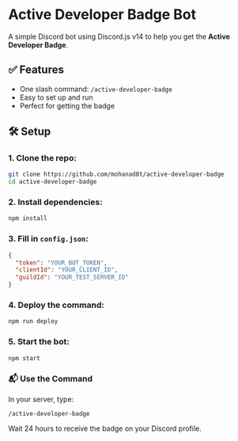 # Active Developer Badge Bot

A simple Discord bot using Discord.js v14 to help you get the **Active Developer Badge**.

## ✅ Features
- One slash command: `/active-developer-badge`
- Easy to set up and run
- Perfect for getting the badge

## 🛠️ Setup

### 1. Clone the repo:
```bash
git clone https://github.com/mohanad8t/active-developer-badge
cd active-developer-badge
```

### 2. Install dependencies:
```bash
npm install
```

### 3. Fill in `config.json`:
```json
{
  "token": "YOUR_BOT_TOKEN",
  "clientId": "YOUR_CLIENT_ID",
  "guildId": "YOUR_TEST_SERVER_ID"
}
```

### 4. Deploy the command:
```bash
npm run deploy
```

### 5. Start the bot:
```bash
npm start
```

### 📬 Use the Command

In your server, type:

```
/active-developer-badge
```

Wait 24 hours to receive the badge on your Discord profile.
